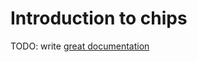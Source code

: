 # Introduction to chips

TODO: write [great documentation](http://jacobian.org/writing/great-documentation/what-to-write/)
